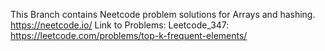 This Branch contains Neetcode problem solutions for Arrays and hashing.
https://neetcode.io/
Link to Problems:
  Leetcode_347: https://leetcode.com/problems/top-k-frequent-elements/
